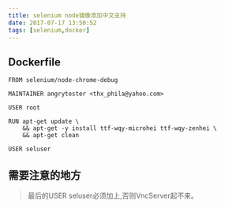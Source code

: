 ```yaml
---
title: selenium node镜像添加中文支持
date: 2017-07-17 13:50:52
tags: [selenium,docker]
---
```


## Dockerfile

    FROM selenium/node-chrome-debug

	MAINTAINER angrytester <thx_phila@yahoo.com>

	USER root

	RUN apt-get update \
	    && apt-get -y install ttf-wqy-microhei ttf-wqy-zenhei \
	    && apt-get clean
    
	USER seluser

<!-- more -->
## 需要注意的地方

> 最后的USER seluser必须加上,否则VncServer起不来。



